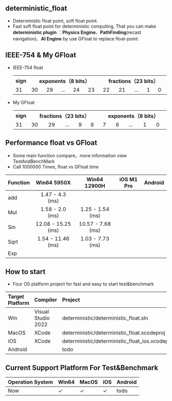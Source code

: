 ## deterministic_float
 * Deterministic float point, soft float point.
 * Fast soft float point for deterministic computing, That
you can make **deterministic plugin** ：**Physics Engine**、**PathFinding**(recast navigation)、**AI Engine** by use GFloat to replace float-point.
## IEEE-754 & My GFloat
* IEEE-754 float
  <table  >
    <tr>
        <th align="center" >sign</th>
        <th align="center" colspan = "5" width="400">exponents（8 bits）</th>
        <th align="center" colspan = "5" width="400">fractions（23 bits）</th>
    </tr>
    <tr>
        <td >31</td>
        <td >30</td><td>29</td><td>...</td><td>24</td><td>23</td>
        <td >22</td><td>21</td><td>...</td><td>1</td><td>0</td>
    </tr>
    </table>
* My GFloat
  <table  >
    <tr>
        <th align="center" >sign</th>
        <th align="center" colspan = "5" width="400">fractions（23 bits）</th>
        <th align="center" colspan = "5" width="400">exponents（8 bits）</th>
    </tr>
    <tr>
        <td >31</td>
        <td >30</td><td>29</td><td>...</td><td>9</td><td>8</td>
        <td >7</td><td>6</td><td>...</td><td>1</td><td>0</td>
    </tr>
    </table>
## Performance float vs GFloat
 * Some main function compare，more information view TestAndBenchMark 
 * Call 1000000 Times, float vs GFloat time

|Function|Win64 5950X|Win64 12900H | iOS M1 Pro | Android |
|:--|:--:|:--: |:--:|:--:|
|add|1.47 - 4.3 (ms)| | |
|Mul|1.58 - 2.0 (ms)| 1.25 - 1.54 (ms)|  |
|Sin|12.08 - 15.25 (ms)|10.57 - 7.68 (ms)| |
|Sqrt|1.54 - 11.46 (ms)|1.03 - 7.73 (ms) ||
|Exp| | ||
	
	
## How to start
 * Four OS platform project for fast and easy to start test&benchmark

|Target Platform| Compiler| Project |
|:--|:--|:--|
|Win|Visual Studio 2022| deterministic/deterministic_float.sln|
|MacOS|XCode| deterministic/deterministic_float.xcodeproj |
|iOS|XCode| deterministic/deterministic_float_ios.xcodeproj |
|Android||todo|

## Current Support Platform For Test&Benchmark 
|Operation System|Win64|MacOS| iOS| Android|
|--|--|--|--|--|
|Now| $\checkmark$  |$\checkmark$|$\checkmark$| todo |





